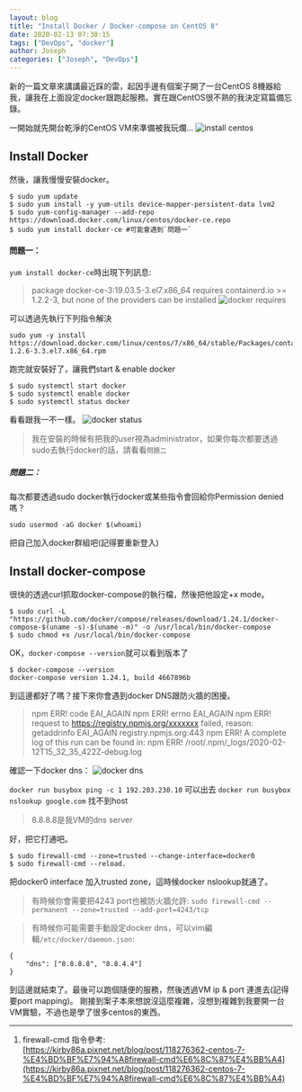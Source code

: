 ```yaml
---
layout: blog
title: "Install Docker / Docker-compose on CentOS 8"
date: 2020-02-13 07:30:15
tags: ["DevOps", "docker"]
author: Joseph
categories: ["Joseph", "DevOps"]
---
```

新的一篇文章來講講最近踩的雷，起因手邊有個案子開了一台CentOS 8機器給我，讓我在上面設定docker跟跑起服務。實在跟CentOS很不熟的我決定寫篇備忘錄。

一開始就先開台乾淨的CentOS VM來準備被我玩爛...
![install centos](install-centos.jpg)

## Install Docker
然後，讓我慢慢安裝docker。
<!-- more -->

```
$ sudo yum update
$ sudo yum install -y yum-utils device-mapper-persistent-data lvm2
$ sudo yum-config-manager --add-repo https://download.docker.com/linux/centos/docker-ce.repo
$ sudo yum install docker-ce #可能會遇到`問題一`
```

#### 問題一：

`yum install docker-ce`時出現下列訊息:
>  package docker-ce-3:19.03.5-3.el7.x86_64 requires containerd.io >= 1.2.2-3, but none of the providers can be installed
![docker requires](docker-requires.jpg)

可以透過先執行下列指令解決
```
sudo yum -y install https://download.docker.com/linux/centos/7/x86_64/stable/Packages/containerd.io-1.2.6-3.3.el7.x86_64.rpm
```


跑完就安裝好了，讓我們start & enable docker
```
$ sudo systemctl start docker
$ sudo systemctl enable docker
$ sudo systemctl status docker
```
看看跟我一不一樣。
![docker status](docker-status.jpg)

> 我在安裝的時候有把我的user視為administrator，如果你每次都要透過sudo去執行docker的話，請看看`問題二`

##### 問題二：
每次都要透過sudo docker執行docker或某些指令會回給你Permission denied嗎？
```
sudo usermod -aG docker $(whoami)
```
把自己加入docker群組吧(記得要重新登入)

## Install docker-compose
很快的透過curl抓取docker-compose的執行檔，然後把他設定+x mode。
```
$ sudo curl -L "https://github.com/docker/compose/releases/download/1.24.1/docker-compose-$(uname -s)-$(uname -m)" -o /usr/local/bin/docker-compose
$ sudo chmod +x /usr/local/bin/docker-compose
```

OK，`docker-compose --version`就可以看到版本了
```
$ docker-compose --version
docker-compose version 1.24.1, build 4667896b
```

到這邊都好了嗎？接下來你會遇到docker DNS跟防火牆的困擾。
> npm ERR! code EAI_AGAIN
> npm ERR! errno EAI_AGAIN
> npm ERR! request to https://registry.npmjs.org/xxxxxxx failed, reason: getaddrinfo EAI_AGAIN registry.npmjs.org:443
> npm ERR! A complete log of this run can be found in:
> npm ERR!     /root/.npm/_logs/2020-02-12T15_32_35_422Z-debug.log

確認一下docker dns：
![docker dns](docker-dns.jpg)

`docker run busybox ping -c 1 192.203.230.10` 可以出去
`docker run busybox nslookup google.com` 找不到host
> 8.8.8.8是我VM的dns server

好，把它打通吧。
```
$ sudo firewall-cmd --zone=trusted --change-interface=docker0
$ sudo firewall-cmd --reload.
```
把docker0 interface 加入trusted zone，這時候docker nslookup就通了。

> 有時候你會需要把4243 port也被防火牆允許: 
> `sudo firewall-cmd --permanent --zone=trusted --add-port=4243/tcp`

> 有時候你可能需要手動設定docker dns，可以vim編輯`/etc/docker/daemon.json`:
```
{
    "dns": ["8.8.8.8", "8.8.4.4"]
}
```

到這邊就結束了。最後可以跑個隨便的服務，然後透過VM ip & port 連進去(記得要port mapping)。
剛接到案子本來想說沒這麼複雜，沒想到複雜到我要開一台VM實驗，不過也是學了很多centos的東西。

---
1. firewall-cmd 指令參考: [https://kirby86a.pixnet.net/blog/post/118276362-centos-7-%E4%BD%BF%E7%94%A8firewall-cmd%E6%8C%87%E4%BB%A4](https://kirby86a.pixnet.net/blog/post/118276362-centos-7-%E4%BD%BF%E7%94%A8firewall-cmd%E6%8C%87%E4%BB%A4)

